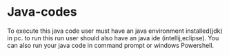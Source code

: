 # Java-codes
To execute this java code 
user must have an java environment installed(jdk) in pc.
to run this run user should also have an java ide (intellij,eclipse).
You can also run your java code in command prompt or windows Powershell.

